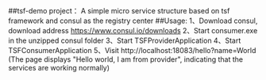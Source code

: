 
##tsf-demo project：
   A simple micro service structure based on tsf framework and consul as the registry center
##Usage:
1、Download consul, download address https://www.consul.io/downloads
2、Start consumer.exe in the unzipped consul folder
3、Start TSFProviderApplication
4、Start TSFConsumerApplication
5、Visit http://localhost:18083/hello?name=World (The page displays "Hello world, I am from provider", indicating that the services are working normally)

